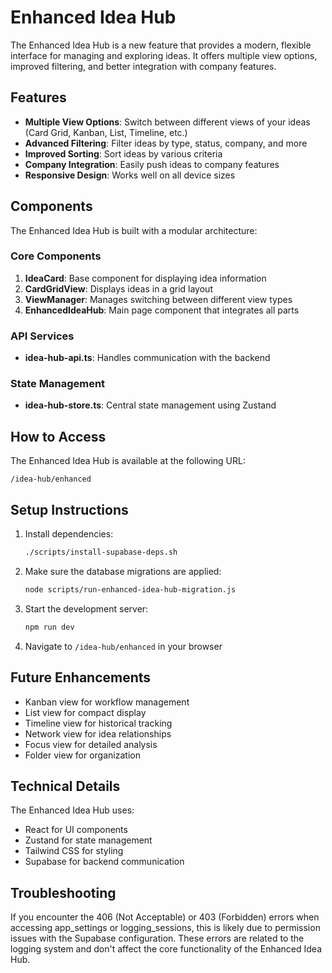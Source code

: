 # Enhanced Idea Hub

The Enhanced Idea Hub is a new feature that provides a modern, flexible interface for managing and exploring ideas. It offers multiple view options, improved filtering, and better integration with company features.

## Features

- **Multiple View Options**: Switch between different views of your ideas (Card Grid, Kanban, List, Timeline, etc.)
- **Advanced Filtering**: Filter ideas by type, status, company, and more
- **Improved Sorting**: Sort ideas by various criteria
- **Company Integration**: Easily push ideas to company features
- **Responsive Design**: Works well on all device sizes

## Components

The Enhanced Idea Hub is built with a modular architecture:

### Core Components

1. **IdeaCard**: Base component for displaying idea information
2. **CardGridView**: Displays ideas in a grid layout
3. **ViewManager**: Manages switching between different view types
4. **EnhancedIdeaHub**: Main page component that integrates all parts

### API Services

- **idea-hub-api.ts**: Handles communication with the backend

### State Management

- **idea-hub-store.ts**: Central state management using Zustand

## How to Access

The Enhanced Idea Hub is available at the following URL:

```
/idea-hub/enhanced
```

## Setup Instructions

1. Install dependencies:
   ```bash
   ./scripts/install-supabase-deps.sh
   ```

2. Make sure the database migrations are applied:
   ```bash
   node scripts/run-enhanced-idea-hub-migration.js
   ```

3. Start the development server:
   ```bash
   npm run dev
   ```

4. Navigate to `/idea-hub/enhanced` in your browser

## Future Enhancements

- Kanban view for workflow management
- List view for compact display
- Timeline view for historical tracking
- Network view for idea relationships
- Focus view for detailed analysis
- Folder view for organization

## Technical Details

The Enhanced Idea Hub uses:

- React for UI components
- Zustand for state management
- Tailwind CSS for styling
- Supabase for backend communication

## Troubleshooting

If you encounter the 406 (Not Acceptable) or 403 (Forbidden) errors when accessing app_settings or logging_sessions, this is likely due to permission issues with the Supabase configuration. These errors are related to the logging system and don't affect the core functionality of the Enhanced Idea Hub.
